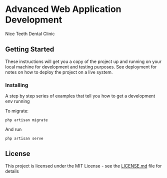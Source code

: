 # Advanced Web Application Development

Nice Teeth Dental Clinic

## Getting Started

These instructions will get you a copy of the project up and running on your local machine for development and testing purposes. See deployment for notes on how to deploy the project on a live system.


### Installing

A step by step series of examples that tell you how to get a development env running

To migrate:

```
php artisan migrate
```

And run

```
php artisan serve
```



## License

This project is licensed under the MIT License - see the [LICENSE.md](LICENSE.md) file for details
